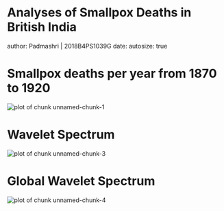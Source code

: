 
Analyses of Smallpox Deaths in British India
========================================================
author: Padmashri | 2018B4PS1039G
date: 
autosize: true

Smallpox deaths per year from 1870 to 1920
========================================================
<img src="Fig 1,2,3-figure/unnamed-chunk-1-1.png" title="plot of chunk unnamed-chunk-1" alt="plot of chunk unnamed-chunk-1" style="display: block; margin: auto;" />

Wavelet Spectrum
========================================================



<img src="Fig 1,2,3-figure/unnamed-chunk-3-1.png" title="plot of chunk unnamed-chunk-3" alt="plot of chunk unnamed-chunk-3" style="display: block; margin: auto;" />

Global Wavelet Spectrum
========================================================

<img src="Fig 1,2,3-figure/unnamed-chunk-4-1.png" title="plot of chunk unnamed-chunk-4" alt="plot of chunk unnamed-chunk-4" style="display: block; margin: auto;" />
